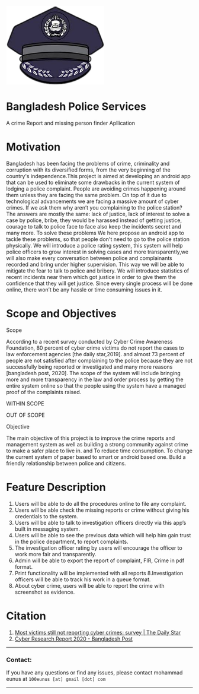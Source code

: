 ![](app/src/main/res/drawable/pci.png)

Bangladesh Police Services
=============

A crime Report and missing person finder Apllication



Motivation 
=============
Bangladesh has been  facing  the  problems  of  crime,  criminality  and  corruption with its diversified forms, from the very beginning of the country's independence.This project is aimed at developing an android app that can be used to eliminate some drawbacks in the current system of lodging a police complaint. People are avoiding crimes happening around them unless they are facing the same problem. On top of it due to technological advancements we are facing a massive amount of cyber crimes. If we ask them why aren’t you complaining to the police station? The answers are mostly the same: lack of justice, lack of interest to solve a case by police, bribe, they would be harassed instead of getting justice, courage to talk to police face to face also keep the incidents secret and many more. To solve these problems We here propose an android app to tackle these problems, 
so that people don't need to go to the police station physically. We will introduce a police rating system, this system will help police officers to grow interest in solving cases and more transparently,we will also make every conversation between police and complainants recorded and bring under higher supervision. This way we will be able to mitigate the fear to talk to police and bribery. We will introduce statistics of recent incidents near them which got justice in order to give them the confidence that they will get justice.  Since every single process will be done online, there won’t be any hassle or time consuming issues in it. 


Scope and Objectives
=============

Scope

According to a recent survey conducted by Cyber Crime Awareness Foundation, 80 percent of cyber crime victims do not report the cases to law enforcement agencies [the daily star,2019]. and  almost 73 percent of people are not satisfied after complaining to the police  because they are not successfully being reported or investigated and many more reasons [bangladesh post, 2020].
The scope of the system will include bringing more and more transparency in the law and order process by getting the entire system online so that the people using the system have a managed proof of the complaints raised.

WITHIN SCOPE

OUT OF SCOPE

Objective

The main objective of this project is to improve the crime reports and management system as well as building a strong community against crime to make a safer place to live in. and
To reduce time consumption.
To change the current system of paper based to smart or android based one.
Build a friendly relationship between police and citizens.

Feature Description
=============

1. Users will be able to do all the procedures online to file any complaint.
2. Users will be able check the missing reports or crime without giving his credentials to the system. 
3. Users will be able to talk to investigation officers directly via this app’s built in messaging system.
4. Users will be able to see the previous data which will help him gain trust in the police department, to report complaints.
5. The investigation officer rating by users will encourage the officer to work more fair and transparently.
6. Admin will be able to export the report of complaint, FIR, Crime in pdf format.
7. Print functionality will be implemented with all reports
8.Investigation officers will be able to track his work in a queue format. 
9. About cyber crime, users will be able to report the crime with screenshot as evidence.


Citation
=============

1. [Most victims still not reporting cyber crimes: survey | The Daily Star][dailyStar]
2. [Cyber Research Report 2020 - Bangladesh Post][cyber]

[dailyStar]:https://www.thedailystar.net/city/news/most-victims-still-not-reporting-cyber-crimes-survey-1807186
[cyber]:https://bangladeshpost.net/posts/cyber-research-report-2020-39393

---

### Contact:
If you have any questions or find any issues, please contact mohammad eunus at ```100eunus [at] gmail [dot] com``` 

---
